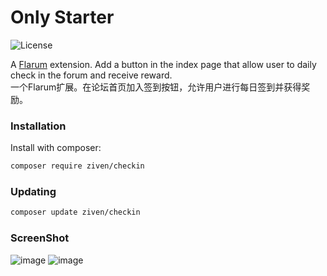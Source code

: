 # Only Starter

![License](https://img.shields.io/badge/license-MIT-blue.svg)

A [Flarum](http://flarum.org) extension. Add a button in the index page that allow user to daily check in the forum and receive reward.  
一个Flarum扩展。在论坛首页加入签到按钮，允许用户进行每日签到并获得奖励。  


### Installation

Install with composer:

```sh
composer require ziven/checkin
```

### Updating

```sh
composer update ziven/checkin
```

### ScreenShot
![image](https://user-images.githubusercontent.com/29644610/191474337-399c3e46-7469-43cf-9340-8fd5dfc02ace.jpg)
![image](https://user-images.githubusercontent.com/29644610/191472984-5724b8ba-38cd-40cc-96ee-7d1ae94ab45c.jpg)
